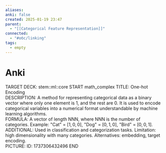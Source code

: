 ```yaml
---
aliases: 
anki: false
created: 2025-01-19 23:47
parent:
  - "[[Categorical Feature Representation]]"
connected:
  - "#обс/linking"
tags:
  - empty
---
```



# Anki
TARGET DECK: stem::ml::core
START
math_complex
TITLE: One-hot Encoding  
DESCRIPTION: A method for representing categorical data as a binary vector where only one element is 1, and the rest are 0. It is used to encode categorical variables into a numerical format understandable by machine learning algorithms.  
FORMULA: A vector of length NNN, where NNN is the number of categories. Example: "Cat" = $[1,0,0]$, "Dog" = $[0,1,0]$, "Bird" = $[0,0,1]$.  
ADDITIONAL: Used in classification and categorization tasks. Limitation: high dimensionality with many categories. Alternatives: embedding, target encoding.    
PICTURE:
ID: 1737306432496
END